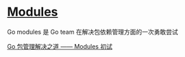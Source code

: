# [Modules](https://github.com/golang/go/wiki/Modules)

Go modules 是 Go team 在解决包依赖管理方面的一次勇敢尝试

[Go 包管理解决之道 —— Modules 初试](https://windmt.com/2018/11/08/first-look-go-modules/)
